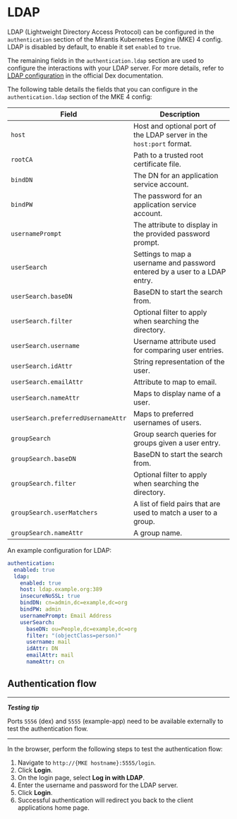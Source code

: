 # LDAP

LDAP (Lightweight Directory Access Protocol) can be configured in
the `authentication` section of the Mirantis Kubernetes Engine (MKE) 4 config.
LDAP is disabled by default, to enable it set `enabled` to `true`.

The remaining fields in the `authentication.ldap` section are used to configure
the interactions with your LDAP server. For more details, refer to
[LDAP configuration](https://dexidp.io/docs/connectors/ldap/#configuration)
in the official Dex documentation.

The following table details the fields that you can configure in the
`authentication.ldap` section of the MKE 4 config:

| Field                              | Description                                                                |
|------------------------------------|----------------------------------------------------------------------------|
| `host`                             | Host and optional port of the LDAP server in the `host:port` format.       |
| `rootCA`                           | Path to a trusted root certificate file.                                   |
| `bindDN`                           | The DN for an application service account.                                 |
| `bindPW`                           | The password for an application service account.                           |
| `usernamePrompt`                   | The attribute to display in the provided password prompt.                  |
| `userSearch`                       | Settings to map a username and password entered by a user to a LDAP entry. |
| `userSearch.baseDN`                | BaseDN to start the search from.                                           |
| `userSearch.filter`                | Optional filter to apply when searching the directory.                     |
| `userSearch.username`              | Username attribute used for comparing user entries.                        |
| `userSearch.idAttr`                | String representation of the user.                                         |
| `userSearch.emailAttr`             | Attribute to map to email.                                                 |
| `userSearch.nameAttr`              | Maps to display name of a user.                                            |
| `userSearch.preferredUsernameAttr` | Maps to preferred usernames of users.                                      |
| `groupSearch`                      | Group search queries for groups given a user entry.                        |
| `groupSearch.baseDN`               | BaseDN to start the search from.                                           |
| `groupSearch.filter`               | Optional filter to apply when searching the directory.                     |
| `groupSearch.userMatchers`         | A list of field pairs that are used to match a user to a group.            |
| `groupSearch.nameAttr`             | A group name.                                                              |

An example configuration for LDAP:

```yaml
authentication:
  enabled: true
  ldap:
    enabled: true
    host: ldap.example.org:389
    insecureNoSSL: true
    bindDN: cn=admin,dc=example,dc=org
    bindPW: admin
    usernamePrompt: Email Address
    userSearch:
      baseDN: ou=People,dc=example,dc=org
      filter: "(objectClass=person)"
      username: mail
      idAttr: DN
      emailAttr: mail
      nameAttr: cn
```

## Authentication flow

---
***Testing tip***

Ports `5556` (dex) and `5555` (example-app) need to be available externally
to test the authentication flow.

---

In the browser, perform the following steps to test the authentication flow:

1. Navigate to `http://{MKE hostname}:5555/login`.
2. Click **Login**.
3. On the login page, select **Log in with LDAP**.
4. Enter the username and password for the LDAP server.
5. Click **Login**.
6. Successful authentication will redirect you back to the client applications home page.
